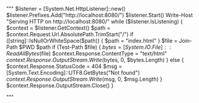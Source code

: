 """
$listener = [System.Net.HttpListener]::new()
$listener.Prefixes.Add("http://localhost:8080/")
$listener.Start()
Write-Host "Serving HTTP on http://localhost:8080/"
while ($listener.IsListening) {
    $context = $listener.GetContext()
    $path = $context.Request.Url.AbsolutePath.TrimStart("/")
    if ([string]::IsNullOrWhiteSpace($path)) { $path = "index.html" }
    $file = Join-Path $PWD $path
    if (Test-Path $file) {
        $bytes = [System.IO.File]::ReadAllBytes($file)
        $context.Response.ContentType = "text/html"
        $context.Response.OutputStream.Write($bytes, 0, $bytes.Length)
    } else {
        $context.Response.StatusCode = 404
        $msg = [System.Text.Encoding]::UTF8.GetBytes("Not found")
        $context.Response.OutputStream.Write($msg, 0, $msg.Length)
    }
    $context.Response.OutputStream.Close()
}


"""
